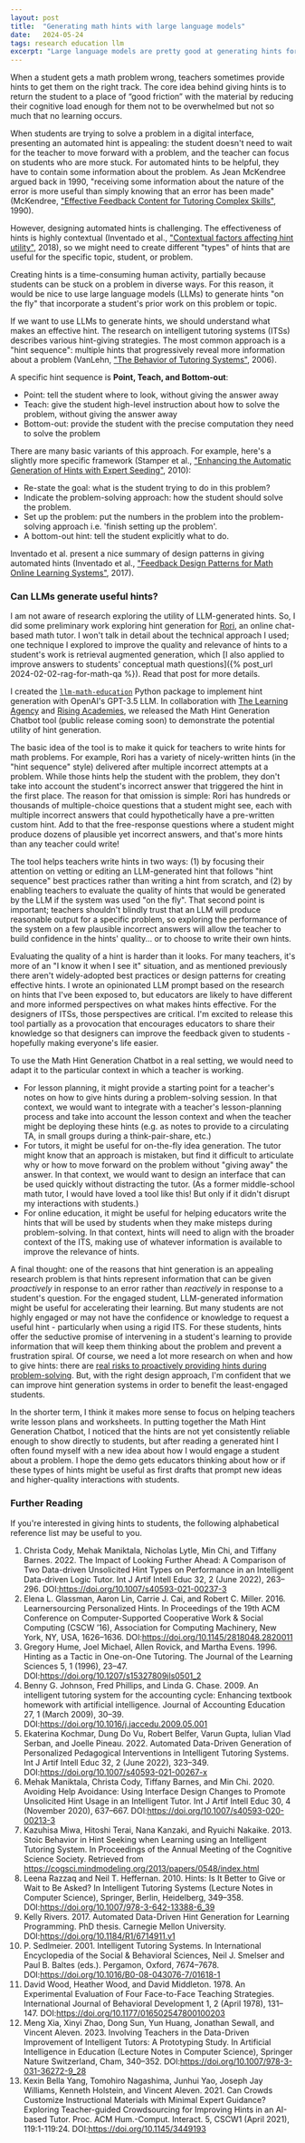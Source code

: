 ```yaml
---
layout: post
title:  "Generating math hints with large language models"
date:   2024-05-24
tags: research education llm
excerpt: "Large language models are pretty good at generating hints for students, given the right constraints."
---
```


When a student gets a math problem wrong, teachers sometimes provide hints to get them on the right track. The core idea behind giving hints is to return the student to a place of “good friction” with the material by reducing their cognitive load enough for them not to be overwhelmed but not so much that no learning occurs.

When students are trying to solve a problem in a digital interface, presenting an automated hint is appealing: the student doesn't need to wait for the teacher to move forward with a problem, and the teacher can focus on students who are more stuck.
For automated hints to be helpful, they have to contain some information about the problem.
As Jean McKendree argued back in 1990, "receiving some information about the nature of the error is more useful than simply knowing that an error has been made" (McKendree, ["Effective Feedback Content for Tutoring Complex Skills"](https://www.tandfonline.com/doi/abs/10.1207/s15327051hci0504_2), 1990).

However, designing automated hints is challenging. The effectiveness of hints is highly contextual (Inventado et al., ["Contextual factors affecting hint utility"](https://stemeducationjournal.springeropen.com/articles/10.1186/s40594-018-0107-6), 2018), so we might need to create different "types" of hints that are useful for the specific topic, student, or problem.

Creating hints is a time-consuming human activity, partially because students can be stuck on a problem in diverse ways. 
For this reason, it would be nice to use large language models (LLMs) to generate hints "on the fly" that incorporate a student's prior work on this problem or topic.

If we want to use LLMs to generate hints, we should understand what makes an effective hint.
The research on intelligent tutoring systems (ITSs) describes various hint-giving strategies.
The most common approach is a "hint sequence": multiple hints that progressively reveal more information about a problem (VanLehn, ["The Behavior of Tutoring Systems"](https://learnlab.org/opportunities/summer/readings/06IJAIED.pdf), 2006).

A specific hint sequence is **Point, Teach, and Bottom-out**: 
 - Point: tell the student where to look, without giving the answer away
 - Teach: give the student high-level instruction about how to solve the problem, without giving the answer away
 - Bottom-out: provide the student with the precise computation they need to solve the problem

There are many basic variants of this approach. For example, here's a slightly more specific framework (Stamper et al., ["Enhancing the Automatic Generation of Hints with Expert Seeding"](https://link.springer.com/chapter/10.1007/978-3-642-13437-1_4), 2010):
 - Re-state the goal: what is the student trying to do in this problem?
 - Indicate the problem-solving approach: how the student should solve the problem.
 - Set up the problem: put the numbers in the problem into the problem-solving approach i.e. 'finish setting up the problem'.
 - A bottom-out hint: tell the student explicitly what to do.

Inventado et al. present a nice summary of design patterns in giving automated hints 
(Inventado et al., ["Feedback Design Patterns for Math Online Learning Systems"](https://dl.acm.org/doi/10.1145/3147704.3147738), 2017).


### Can LLMs generate useful hints?

I am not aware of research exploring the utility of LLM-generated hints.
So, I did some preliminary work exploring hint generation for [Rori](https://rori.ai/), an online chat-based math tutor. 
I won't talk in detail about the technical approach I used; one technique I explored to improve the quality and relevance of hints to a student's work is retrieval augmented generation, which [I also applied to improve answers to students' conceptual math questions]({% post_url 2024-02-02-rag-for-math-qa %}). Read that post for more details.

I created the [`llm-math-education`](https://github.com/DigitalHarborFoundation/llm-math-education) Python package to implement hint generation with OpenAI's GPT-3.5 LLM.
In collaboration with [The Learning Agency](https://the-learning-agency.com/) and [Rising Academies](https://www.risingacademies.com/), we released the Math Hint Generation Chatbot tool (public release coming soon) to demonstrate the potential utility of hint generation.

The basic idea of the tool is to make it quick for teachers to write hints for math problems.
For example, Rori has a variety of nicely-written hints (in the "hint sequence" style) delivered after multiple incorrect attempts at a problem.
While those hints help the student with the problem, they don't take into account the student's incorrect answer that triggered the hint in the first place.
The reason for that omission is simple: Rori has hundreds or thousands of multiple-choice questions that a student might see, each with multiple incorrect answers that could hypothetically have a pre-written custom hint.
Add to that the free-response questions where a student might produce dozens of plausible yet incorrect answers, and that's more hints than any teacher could write!

The tool helps teachers write hints in two ways: (1) by focusing their attention on vetting or editing an LLM-generated hint that follows "hint sequence" best practices rather than writing a hint from scratch, and (2) by enabling teachers to evaluate the quality of hints that would be generated by the LLM if the system was used "on the fly".
That second point is important; teachers shouldn't blindly trust that an LLM will produce reasonable output for a specific problem, so exploring the performance of the system on a few plausible incorrect answers will allow the teacher to build confidence in the hints' quality... or to choose to write their own hints.

Evaluating the quality of a hint is harder than it looks.
For many teachers, it's more of an "I know it when I see it" situation, and as mentioned previously there aren't widely-adopted best practices or design patterns for creating effective hints.
I wrote an opinionated LLM prompt based on the research on hints that I've been exposed to, but educators are likely to have different and more informed perspectives on what makes hints effective.
For the designers of ITSs, those perspectives are critical.
I'm excited to release this tool partially as a provocation that encourages educators to share their knowledge so that designers can improve the feedback given to students - hopefully making everyone's life easier.

To use the Math Hint Generation Chatbot in a real setting, we would need to adapt it to the particular context in which a teacher is working.
 - For lesson planning, it might provide a starting point for a teacher's notes on how to give hints during a problem-solving session. In that context, we would want to integrate with a teacher's lesson-planning process and take into account the lesson context and when the teacher might be deploying these hints (e.g. as notes to provide to a circulating TA, in small groups during a think-pair-share, etc.)
 - For tutors, it might be useful for on-the-fly idea generation. The tutor might know that an approach is mistaken, but find it difficult to articulate why or how to move forward on the problem without "giving away" the answer. In that context, we would want to design an interface that can be used quickly without distracting the tutor. (As a former middle-school math tutor, I would have loved a tool like this! But only if it didn't disrupt my interactions with students.)
 - For online education, it might be useful for helping educators write the hints that will be used by students when they make misteps during problem-solving. In that context, hints will need to align with the broader context of the ITS, making use of whatever information is available to improve the relevance of hints.

A final thought: 
one of the reasons that hint generation is an appealing research problem is that hints represent information that can be given _proactively_ in response to an error rather than _reactively_ in response to a student's question.
For the engaged student, LLM-generated information might be useful for accelerating their learning.
But many students are not highly engaged or may not have the confidence or knowledge to request a useful hint - particularly when using a rigid ITS.
For these students, hints offer the seductive promise of intervening in a student's learning to provide information that will keep them thinking about the problem and prevent a frustration spiral.
Of course, we need a lot more research on when and how to give hints: there are [real risks to proactively providing hints during problem-solving](https://link.springer.com/chapter/10.1007/978-3-642-13388-6_39).
But, with the right design approach, I'm confident that we can improve hint generation systems in order to benefit the least-engaged students.

In the shorter term, I think it makes more sense to focus on helping teachers write lesson plans and worksheets.
In putting together the Math Hint Generation Chatbot, I noticed that the hints are not yet consistently reliable enough to show directly to students, but after reading a generated hint I often found myself with a new idea about how I would engage a student about a problem.
I hope the demo gets educators thinking about how or if these types of hints might be useful as first drafts that prompt new ideas and higher-quality interactions with students.

### Further Reading

If you're interested in giving hints to students, the following alphabetical reference list may be useful to you.

1. Christa Cody, Mehak Maniktala, Nicholas Lytle, Min Chi, and Tiffany Barnes. 2022. The Impact of Looking Further Ahead: A Comparison of Two Data-driven Unsolicited Hint Types on Performance in an Intelligent Data-driven Logic Tutor. Int J Artif Intell Educ 32, 2 (June 2022), 263–296. DOI:<https://doi.org/10.1007/s40593-021-00237-3>
2. Elena L. Glassman, Aaron Lin, Carrie J. Cai, and Robert C. Miller. 2016. Learnersourcing Personalized Hints. In Proceedings of the 19th ACM Conference on Computer-Supported Cooperative Work & Social Computing (CSCW ’16), Association for Computing Machinery, New York, NY, USA, 1626–1636. DOI:<https://doi.org/10.1145/2818048.2820011>
3. Gregory Hume, Joel Michael, Allen Rovick, and Martha Evens. 1996. Hinting as a Tactic in One-on-One Tutoring. The Journal of the Learning Sciences 5, 1 (1996), 23–47. DOI:<https://doi.org/10.1207/s15327809jls0501_2>
4. Benny G. Johnson, Fred Phillips, and Linda G. Chase. 2009. An intelligent tutoring system for the accounting cycle: Enhancing textbook homework with artificial intelligence. Journal of Accounting Education 27, 1 (March 2009), 30–39. DOI:<https://doi.org/10.1016/j.jaccedu.2009.05.001>
5. Ekaterina Kochmar, Dung Do Vu, Robert Belfer, Varun Gupta, Iulian Vlad Serban, and Joelle Pineau. 2022. Automated Data-Driven Generation of Personalized Pedagogical Interventions in Intelligent Tutoring Systems. Int J Artif Intell Educ 32, 2 (June 2022), 323–349. DOI:<https://doi.org/10.1007/s40593-021-00267-x>
6. Mehak Maniktala, Christa Cody, Tiffany Barnes, and Min Chi. 2020. Avoiding Help Avoidance: Using Interface Design Changes to Promote Unsolicited Hint Usage in an Intelligent Tutor. Int J Artif Intell Educ 30, 4 (November 2020), 637–667. DOI:<https://doi.org/10.1007/s40593-020-00213-3>
7. Kazuhisa Miwa, Hitoshi Terai, Nana Kanzaki, and Ryuichi Nakaike. 2013. Stoic Behavior in Hint Seeking when Learning using an Intelligent Tutoring System. In Proceedings of the Annual Meeting of the Cognitive Science Society. Retrieved from <https://cogsci.mindmodeling.org/2013/papers/0548/index.html>
8. Leena Razzaq and Neil T. Heffernan. 2010. Hints: Is It Better to Give or Wait to Be Asked? In Intelligent Tutoring Systems (Lecture Notes in Computer Science), Springer, Berlin, Heidelberg, 349–358. DOI:<https://doi.org/10.1007/978-3-642-13388-6_39>
9. Kelly Rivers. 2017. Automated Data-Driven Hint Generation for Learning Programming. PhD thesis. Carnegie Mellon University. DOI:<https://doi.org/10.1184/R1/6714911.v1>
10. P. Sedlmeier. 2001. Intelligent Tutoring Systems. In International Encyclopedia of the Social & Behavioral Sciences, Neil J. Smelser and Paul B. Baltes (eds.). Pergamon, Oxford, 7674–7678. DOI:<https://doi.org/10.1016/B0-08-043076-7/01618-1>
11. David Wood, Heather Wood, and David Middleton. 1978. An Experimental Evaluation of Four Face-to-Face Teaching Strategies. International Journal of Behavioral Development 1, 2 (April 1978), 131–147. DOI:<https://doi.org/10.1177/016502547800100203>
12. Meng Xia, Xinyi Zhao, Dong Sun, Yun Huang, Jonathan Sewall, and Vincent Aleven. 2023. Involving Teachers in the Data-Driven Improvement of Intelligent Tutors: A Prototyping Study. In Artificial Intelligence in Education (Lecture Notes in Computer Science), Springer Nature Switzerland, Cham, 340–352. DOI:<https://doi.org/10.1007/978-3-031-36272-9_28>
13. Kexin Bella Yang, Tomohiro Nagashima, Junhui Yao, Joseph Jay Williams, Kenneth Holstein, and Vincent Aleven. 2021. Can Crowds Customize Instructional Materials with Minimal Expert Guidance? Exploring Teacher-guided Crowdsourcing for Improving Hints in an AI-based Tutor. Proc. ACM Hum.-Comput. Interact. 5, CSCW1 (April 2021), 119:1-119:24. DOI:<https://doi.org/10.1145/3449193>